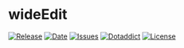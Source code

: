 # wideEdit

[![Release](https://img.shields.io/github/v/release/franck-paul/wideEdit)](https://github.com/franck-paul/wideEdit/releases)
[![Date](https://img.shields.io/github/release-date/franck-paul/wideEdit)](https://github.com/franck-paul/wideEdit/releases)
[![Issues](https://img.shields.io/github/issues/franck-paul/wideEdit)](https://github.com/franck-paul/wideEdit/issues)
[![Dotaddict](https://img.shields.io/badge/dotaddict-official-green.svg)](https://plugins.dotaddict.org/dc2/details/wideEdit)
[![License](https://img.shields.io/github/license/franck-paul/wideEdit)](https://github.com/franck-paul/wideEdit/blob/master/LICENSE)

